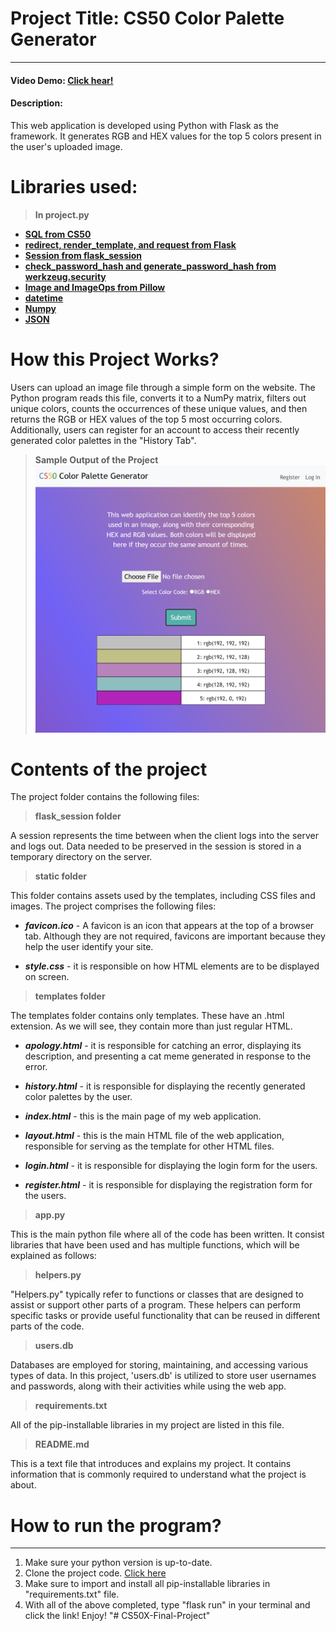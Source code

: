 # Project Title: CS50 Color Palette Generator

---

#### Video Demo: [Click hear!](https://youtu.be/dQNWml8M-n0)

#### Description:
This web application is developed using Python with Flask as the framework. It generates RGB and HEX values for the top 5 colors present in the user's uploaded image.

# Libraries used:

>**In project.py**

* [**SQL from CS50**](https://cs50.readthedocs.io/libraries/cs50/python/#cs50.SQL)
* [**redirect, render_template, and request from Flask**](https://flask.palletsprojects.com/en/3.0.x/)
* [**Session from flask_session**](https://flask.palletsprojects.com/en/3.0.x/)
* [**check_password_hash and generate_password_hash from werkzeug.security**](https://werkzeug.palletsprojects.com/en/3.0.x/utils/)
* [**Image and ImageOps from Pillow**](https://pillow.readthedocs.io/en/stable/)
* [**datetime**](https://docs.python.org/3/library/datetime.html)
* [**Numpy**](https://numpy.org/doc/stable/user/)
* [**JSON**](https://docs.python.org/3/library/json.html)


# How this Project Works?

Users can upload an image file through a simple form on the website. The Python program reads this file, converts it to a NumPy matrix, filters out unique colors, counts the occurrences of these unique values, and then returns the RGB or HEX values of the top 5 most occurring colors. Additionally, users can register for an account to access their recently generated color palettes in the "History Tab".

>**Sample Output of the Project**
![Sample Image](./static/Sample.png)

# Contents of the project

The project folder contains the following files:

>**flask_session folder**

A session represents the time between when the client logs into the server and logs out. Data needed to be preserved in the session is stored in a temporary directory on the server.

>**static folder**

This folder contains assets used by the templates, including CSS files and images. The project comprises the following files:

* **_favicon.ico_** - A favicon is an icon that appears at the top of a browser tab. Although they are not required, favicons are important because they help the user identify your site.

* **_style.css_** - it is responsible on how HTML elements are to be displayed on screen.

>**templates folder**

The templates folder contains only templates. These have an .html extension. As we will see, they contain more than just regular HTML.

* **_apology.html_** - it is responsible for catching an error, displaying its description, and presenting a cat meme generated in response to the error.

* **_history.html_** - it is responsible for displaying the recently generated color palettes by the user.

* **_index.html_** - this is the main page of my web application.

* **_layout.html_** - this is the main HTML file of the web application, responsible for serving as the template for other HTML files.

* **_login.html_** - it is responsible for displaying the login form for the users.

* **_register.html_** - it is responsible for displaying the registration form for the users.

>**app.py**

This is the main python file where all of the code has been written. It consist libraries that have been used and has multiple functions, which will be explained as follows:

>**helpers.py**

"Helpers.py" typically refer to functions or classes that are designed to assist or support other parts of a program. These helpers can perform specific tasks or provide useful functionality that can be reused in different parts of the code.

>**users.db**

Databases are employed for storing, maintaining, and accessing various types of data. In this project, 'users.db' is utilized to store user usernames and passwords, along with their activities while using the web app.


>**requirements.txt**

All of the pip-installable libraries in my project are listed in this file.

>**README.md**

This is a text file that introduces and explains my project. It contains information that is commonly required to understand what the project is about.

# How to run the program?

---

1. Make sure your python version is up-to-date.
2. Clone the project code. [Click here](https://github.com/code50/142967173/blob/main/project/project.py)
3. Make sure to import and install all pip-installable libraries in "requirements.txt" file.
4. With all of the above completed, type "flask run" in your terminal and click the link! Enjoy!
"# CS50X-Final-Project" 
